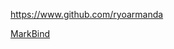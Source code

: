 
<!-- Give link to your github home page -->
<span id="github">https://www.github.com/ryoarmanda</span>

<!-- Give your internal and external projects related to the module -->
<span id="projects">[MarkBind](https://github.com/MarkBind/markbind)</span>